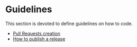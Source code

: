 # Guidelines

This section is devoted to define guidelines on how to code.

- [Pull Requests creation](pull-requests.md)
- [How to publish a release](release-publication.md)
